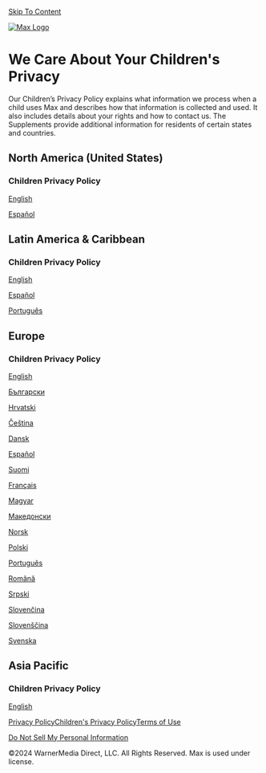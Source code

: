 [Skip To Content](javascript:void(0);)

[![Max Logo](/img/max-h-w-l.svg)](https://www.max.com/)

We Care About Your Children's Privacy
=====================================

Our Children’s Privacy Policy explains what information we process when a child uses Max and describes how that information is collected and used. It also includes details about your rights and how to contact us. The Supplements provide additional information for residents of certain states and countries.

  
North America (United States)
--------------------------------

### Children Privacy Policy

[English](https://www.max.com/privacy/children/en-us)

[Español](https://www.max.com/privacy/children/es-us)

  
Latin America & Caribbean
----------------------------

### Children Privacy Policy

[English](https://www.max.com/privacy/children/en-latam)

[Español](https://www.max.com/privacy/children/es-latam)

[Português](https://www.max.com/privacy/children/pt-latam)

Europe
------

### Children Privacy Policy

[English](https://www.max.com/privacy/children/en-emea)

[Български](https://www.max.com/privacy/children/bg-emea)

[Hrvatski](https://www.max.com/privacy/children/hr-emea)

[Čeština](https://www.max.com/privacy/children/cs-emea)

[Dansk](https://www.max.com/privacy/children/da-emea)

[Español](https://www.max.com/privacy/children/es-emea)

[Suomi](https://www.max.com/privacy/children/fi-emea)

[Français](https://www.max.com/privacy/children/fr-emea)

[Magyar](https://www.max.com/privacy/children/hu-emea)

[Македонски](https://www.max.com/privacy/children/mk-emea)

[Norsk](https://www.max.com/privacy/children/no-emea)

[Polski](https://www.max.com/privacy/children/pl-emea)

[Português](https://www.max.com/privacy/children/pt-emea)

[Română](https://www.max.com/privacy/children/ro-emea)

[Srpski](https://www.max.com/privacy/children/sr-emea)

[Slovenčina](https://www.max.com/privacy/children/sk-emea)

[Slovenščina](https://www.max.com/privacy/children/sl-emea)

[Svenska](https://www.max.com/privacy/children/sv-emea)

**Asia Pacific**
----------------

### **Children Privacy Policy**

[English](https://www.max.com/privacy/children/en-apac "Asia - English Privacy Policy")

[Privacy Policy](https://www.max.com/privacy)[Children's Privacy Policy](https://www.max.com/privacy/children)[Terms of Use](https://www.max.com/terms-of-use)

[Do Not Sell My Personal Information](#compliance-link)

©2024 WarnerMedia Direct, LLC. All Rights Reserved. Max is used under license.